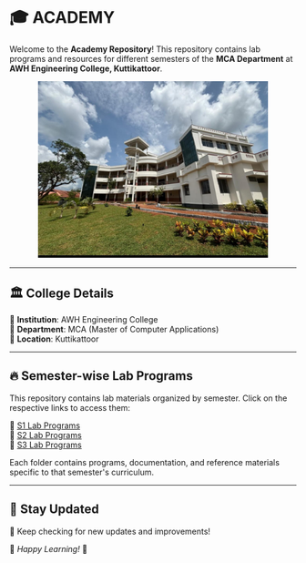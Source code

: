 # 🎓 ACADEMY

Welcome to the **Academy Repository**! This repository contains lab programs and resources for different semesters of the **MCA Department** at **AWH Engineering College, Kuttikattoor**.

<p align="center">
  <img src="S1_LABS/readme/college.jpg" width="80%" alt="AWH Engineering College">
</p>

---

## 🏛️ College Details

🔹 **Institution**: AWH Engineering College  
🔹 **Department**: MCA (Master of Computer Applications)  
🔹 **Location**: Kuttikattoor  

---

## 🔥 Semester-wise Lab Programs

This repository contains lab materials organized by semester. Click on the respective links to access them:

📌 [S1 Lab Programs](./S1_LABS/)  
📌 [S2 Lab Programs](./S2/)  
📌 [S3 Lab Programs](./S3/)  

Each folder contains programs, documentation, and reference materials specific to that semester's curriculum.

---

## 📢 Stay Updated

🚀 Keep checking for new updates and improvements!

📌 *Happy Learning!* 🎯

